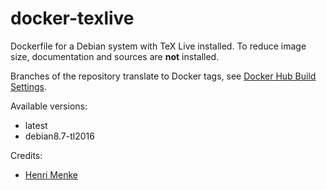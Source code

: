 # docker-texlive

Dockerfile for a Debian system with TeX Live installed.
To reduce image size, documentation and sources are **not** installed.

Branches of the repository translate to Docker tags, see
[Docker Hub Build Settings](https://hub.docker.com/r/pycnic/texlive/~/settings/automated-builds/).

Available versions:
- latest
- debian8.7-tl2016

Credits:
- [Henri Menke](https://github.com/pycnic/tl-docker/tree/57d05320f9541a4d5152e5bb1f57c4953cf061ca/2016)
